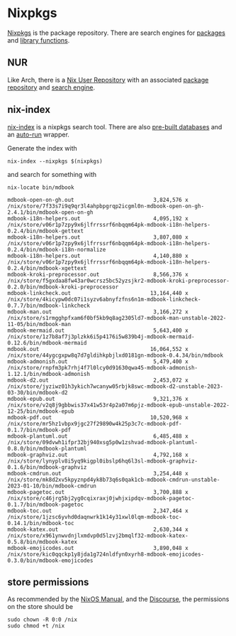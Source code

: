 # Nixpkgs

[Nixpkgs](https://github.com/NixOS/nixpkgs) is the package repository.
There are search engines for [packages](https://search.nixos.org/packages)
and [library functions](https://noogle.dev/).

## NUR

Like Arch, there is a [Nix User
Repository](https://github.com/nix-community/NUR) with an associated
[package repository](https://github.com/nix-community/nur-combined)
and [search engine](https://nur.nix-community.org/).

## nix-index

[nix-index](https://github.com/nix-community/nix-index)
is a nixpkgs search tool. There are also [pre-built
databases](https://github.com/nix-community/nix-index-database)
and an [auto-run](https://github.com/nix-community/comma) wrapper.

Generate the index with

```shell
nix-index --nixpkgs $(nixpkgs)
```

and search for something with

```shell
nix-locate bin/mdbook
```

```text
mdbook-open-on-gh.out                         3,824,576 x /nix/store/7f33s7i9q9qr3l4ahpbpgrqp2icgml0n-mdbook-open-on-gh-2.4.1/bin/mdbook-open-on-gh
mdbook-i18n-helpers.out                       4,095,192 x /nix/store/v06r1p7zpy9x6jlfrrssrf6nbqqm64pk-mdbook-i18n-helpers-0.2.4/bin/mdbook-gettext
mdbook-i18n-helpers.out                       3,807,080 x /nix/store/v06r1p7zpy9x6jlfrrssrf6nbqqm64pk-mdbook-i18n-helpers-0.2.4/bin/mdbook-i18n-normalize
mdbook-i18n-helpers.out                       4,140,880 x /nix/store/v06r1p7zpy9x6jlfrrssrf6nbqqm64pk-mdbook-i18n-helpers-0.2.4/bin/mdbook-xgettext
mdbook-kroki-preprocessor.out                 8,566,376 x /nix/store/f5gxdaa8fw43ar0wcrsz5bc52yzsjkr2-mdbook-kroki-preprocessor-0.2.0/bin/mdbook-kroki-preprocessor
mdbook-linkcheck.out                         13,164,440 x /nix/store/4kicypw0dc07i1syzv6abnyfzfns6n1m-mdbook-linkcheck-0.7.7/bin/mdbook-linkcheck
mdbook-man.out                                3,166,272 x /nix/store/s1rmgghpfxam6f0bf5kb9q8ag2305ld7-mdbook-man-unstable-2022-11-05/bin/mdbook-man
mdbook-mermaid.out                            5,643,400 x /nix/store/1z7b8af7j3plzkk6i5p4176i5w839b4j-mdbook-mermaid-0.12.6/bin/mdbook-mermaid
mdbook.out                                   16,064,552 x /nix/store/44ygcgxpw8q7d7gldihkpbjlxd0181gn-mdbook-0.4.34/bin/mdbook
mdbook-admonish.out                           5,479,400 x /nix/store/rnpfm3pk7rhj4f7l0lcy0d91630qwa45-mdbook-admonish-1.12.1/bin/mdbook-admonish
mdbook-d2.out                                 2,453,072 x /nix/store/jyziwz01h3ykich7wcanyw05rbjk8swc-mdbook-d2-unstable-2023-03-30/bin/mdbook-d2
mdbook-epub.out                               9,321,376 x /nix/store/v2q8j9gbbwis37x41w53r4p2a07m6pjz-mdbook-epub-unstable-2022-12-25/bin/mdbook-epub
mdbook-pdf.out                               10,520,968 x /nix/store/mr5hz1vbpx9jgc27f29890w4k25p3c7c-mdbook-pdf-0.1.7/bin/mdbook-pdf
mdbook-plantuml.out                           6,485,488 x /nix/store/09dvwh1ifpr32bj940xsg5p0w1zshvad-mdbook-plantuml-0.8.0/bin/mdbook-plantuml
mdbook-graphviz.out                           4,792,168 x /nix/store/lynyplv8i5yq9kigpl0ibslp6hq6l3sl-mdbook-graphviz-0.1.6/bin/mdbook-graphviz
mdbook-cmdrun.out                             3,254,448 x /nix/store/mk8d2xv5kpyznpd4yk8b73q6s0qak1cb-mdbook-cmdrun-unstable-2023-01-10/bin/mdbook-cmdrun
mdbook-pagetoc.out                            3,700,888 x /nix/store/c46jrg5bj2yg0cqixraxj0jwhjxipdqv-mdbook-pagetoc-0.1.7/bin/mdbook-pagetoc
mdbook-toc.out                                2,347,464 x /nix/store/1jzsc6yvhd0daqnwrk1k14y31xwl0lqm-mdbook-toc-0.14.1/bin/mdbook-toc
mdbook-katex.out                              2,630,344 x /nix/store/x961ynwvdnjlxmdvp0d5lzvj2bmqlf32-mdbook-katex-0.5.8/bin/mdbook-katex
mdbook-emojicodes.out                         3,890,048 x /nix/store/kic0qqckp1y8jda1g724nldfyn0xyrh8-mdbook-emojicodes-0.3.0/bin/mdbook-emojicodes
```

## store permissions

As recommended by the
[NixOS Manual](https://nixos.org/manual/nixos/stable/#sec-installing-from-other-distro),
and the [Discourse](https://discourse.nixos.org/t/13882),
the permissions on the store should be

```shell
sudo chown -R 0:0 /nix
sudo chmod +t /nix
```
